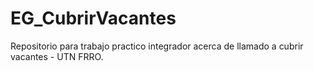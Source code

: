 # EG_CubrirVacantes
Repositorio para trabajo practico integrador acerca de llamado a cubrir vacantes - UTN FRRO.

